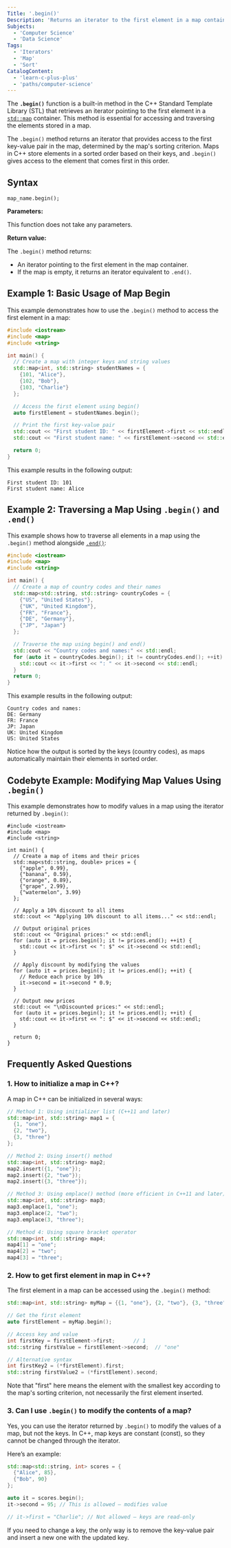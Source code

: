 ```yaml
---
Title: '.begin()'
Description: 'Returns an iterator to the first element in a map container.'
Subjects:
  - 'Computer Science'
  - 'Data Science'
Tags:
  - 'Iterators'
  - 'Map'
  - 'Sort'
CatalogContent:
  - 'learn-c-plus-plus'
  - 'paths/computer-science'
---
```


The **`.begin()`** function is a built-in method in the C++ Standard Template Library (STL) that retrieves an iterator pointing to the first element in a [`std::map`](https://www.codecademy.com/resources/docs/cpp/maps) container. This method is essential for accessing and traversing the elements stored in a map.

The `.begin()` method returns an iterator that provides access to the first key-value pair in the map, determined by the map's sorting criterion. Maps in C++ store elements in a sorted order based on their keys, and `.begin()` gives access to the element that comes first in this order.

## Syntax

```pseudo
map_name.begin();
```

**Parameters:**

This function does not take any parameters.

**Return value:**

The `.begin()` method returns:

- An iterator pointing to the first element in the map container.
- If the map is empty, it returns an iterator equivalent to `.end()`.

## Example 1: Basic Usage of Map Begin

This example demonstrates how to use the `.begin()` method to access the first element in a map:

```cpp
#include <iostream>
#include <map>
#include <string>

int main() {
  // Create a map with integer keys and string values
  std::map<int, std::string> studentNames = {
    {101, "Alice"},
    {102, "Bob"},
    {103, "Charlie"}
  };

  // Access the first element using begin()
  auto firstElement = studentNames.begin();

  // Print the first key-value pair
  std::cout << "First student ID: " << firstElement->first << std::endl;
  std::cout << "First student name: " << firstElement->second << std::endl;

  return 0;
}
```

This example results in the following output:

```shell
First student ID: 101
First student name: Alice
```

## Example 2: Traversing a Map Using `.begin()` and `.end()`

This example shows how to traverse all elements in a map using the `.begin()` method alongside [`.end()`](https://www.codecademy.com/resources/docs/cpp/maps/end):

```cpp
#include <iostream>
#include <map>
#include <string>

int main() {
  // Create a map of country codes and their names
  std::map<std::string, std::string> countryCodes = {
    {"US", "United States"},
    {"UK", "United Kingdom"},
    {"FR", "France"},
    {"DE", "Germany"},
    {"JP", "Japan"}
  };

  // Traverse the map using begin() and end()
  std::cout << "Country codes and names:" << std::endl;
  for (auto it = countryCodes.begin(); it != countryCodes.end(); ++it) {
    std::cout << it->first << ": " << it->second << std::endl;
  }
  return 0;
}
```

This example results in the following output:

```shell
Country codes and names:
DE: Germany
FR: France
JP: Japan
UK: United Kingdom
US: United States
```

Notice how the output is sorted by the keys (country codes), as maps automatically maintain their elements in sorted order.

## Codebyte Example: Modifying Map Values Using `.begin()`

This example demonstrates how to modify values in a map using the iterator returned by `.begin()`:

```codebyte/cpp
#include <iostream>
#include <map>
#include <string>

int main() {
  // Create a map of items and their prices
  std::map<std::string, double> prices = {
    {"apple", 0.99},
    {"banana", 0.59},
    {"orange", 0.89},
    {"grape", 2.99},
    {"watermelon", 3.99}
  };

  // Apply a 10% discount to all items
  std::cout << "Applying 10% discount to all items..." << std::endl;

  // Output original prices
  std::cout << "Original prices:" << std::endl;
  for (auto it = prices.begin(); it != prices.end(); ++it) {
    std::cout << it->first << ": $" << it->second << std::endl;
  }

  // Apply discount by modifying the values
  for (auto it = prices.begin(); it != prices.end(); ++it) {
    // Reduce each price by 10%
    it->second = it->second * 0.9;
  }

  // Output new prices
  std::cout << "\nDiscounted prices:" << std::endl;
  for (auto it = prices.begin(); it != prices.end(); ++it) {
    std::cout << it->first << ": $" << it->second << std::endl;
  }

  return 0;
}
```

## Frequently Asked Questions

### 1. How to initialize a map in C++?

A map in C++ can be initialized in several ways:

```cpp
// Method 1: Using initializer list (C++11 and later)
std::map<int, std::string> map1 = {
  {1, "one"},
  {2, "two"},
  {3, "three"}
};

// Method 2: Using insert() method
std::map<int, std::string> map2;
map2.insert({1, "one"});
map2.insert({2, "two"});
map2.insert({3, "three"});

// Method 3: Using emplace() method (more efficient in C++11 and later)
std::map<int, std::string> map3;
map3.emplace(1, "one");
map3.emplace(2, "two");
map3.emplace(3, "three");

// Method 4: Using square bracket operator
std::map<int, std::string> map4;
map4[1] = "one";
map4[2] = "two";
map4[3] = "three";
```

### 2. How to get first element in map in C++?

The first element in a map can be accessed using the `.begin()` method:

```cpp
std::map<int, std::string> myMap = {{1, "one"}, {2, "two"}, {3, "three"}};

// Get the first element
auto firstElement = myMap.begin();

// Access key and value
int firstKey = firstElement->first;      // 1
std::string firstValue = firstElement->second;  // "one"

// Alternative syntax
int firstKey2 = (*firstElement).first;
std::string firstValue2 = (*firstElement).second;
```

Note that "first" here means the element with the smallest key according to the map's sorting criterion, not necessarily the first element inserted.

### 3. Can I use `.begin()` to modify the contents of a map?

Yes, you can use the iterator returned by `.begin()` to modify the values of a map, but not the keys. In C++, map keys are constant (const), so they cannot be changed through the iterator.

Here’s an example:

```cpp
std::map<std::string, int> scores = {
  {"Alice", 85},
  {"Bob", 90}
};

auto it = scores.begin();
it->second = 95; // This is allowed – modifies value

// it->first = "Charlie"; // Not allowed – keys are read-only
```

If you need to change a key, the only way is to remove the key-value pair and insert a new one with the updated key.
